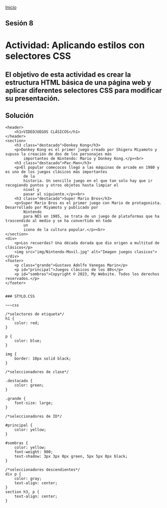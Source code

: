 <!-- No borrar o modificar -->
[Inicio](./index.md)

## Sesión 8 


<!-- Su documentación aquí -->

# Actividad: Aplicando estilos con selectores CSS
## El objetivo de esta actividad es crear la estructura HTML básica de una página web y aplicar diferentes selectores CSS para modificar su presentación.

## Solución

<!DOCTYPE html>
<html lang="en">

<head>
    <meta charset="UTF-8">
    <meta name="viewport" content="width=device-width, initial-scale=1.0">
    <title>Actividad8</title>
    <link rel="stylesheet" href="stylo.css">
</head>

<body>

    <header>
        <h1>VIDEOJUEGOS CLÁSICOS</h1>
    </header>
    <section>
        <h3 class="destacado">Donkey Kong</h3>
        <p>Donkey Kong es el primer juego creado por Shigeru Miyamoto y supuso la creación de dos de los personajes más
            importantes de Nintendo: Mario y Donkey Kong.</p><br>
        <h3 class="destacado">Pac-Man</h3>
        <p>El popular comecocos llegó a las máquinas de arcade en 1980 y es uno de los juegos clásicos más importantes
            de la
            historia. Un sencillo juego en el que tan solo hay que ir recogiendo puntos y otros objetos hasta limpiar el
            nivel y
            pasar al siguiente.</p><br>
        <h3 class="destacado">Super Mario Bros</h3>
        <p>Super Mario Bros es el primer juego con Mario de protagonista. Desarrollado por Miyamoto y publicado por
            Nintendo
            para NES en 1985, se trata de un juego de plataformas que ha trascendido al medio y se ha convertido en todo
            un
            icono de la cultura popular.</p><br>
    </section>
    <div>
        <p>Los recuerdas? Una década dorada que dio origen a multitud de clásicos</p>
        <img src="img/Nintendo-Movil.jpg" alt="Imagen juegos clasicos">
    </div>
    <footer>
        <p class="grande">Gustavo Adolfo Vanegas Marin</p>
        <p id="principal">Juegos clásicos de los 80s</p>
        <p id="sombras">Copyright © 2023, My Website. Todos los derechos reservados.</p>
    </footer>

</body>

</html>

~~~

### STYLO.CSS

~~~css

/*selectores de etiqueta*/
h1 {
    color: red;
}

p {
    color: blue;
}

img {
    border: 10px solid black;
}

/*seleccionadores de clase*/

.destacado {
    color: green;
}

.grande {
    font-size: large;
}

/*seleccionadores de ID*/

#principal {
    color: yellow;
}

#sombras {
    color: yellow;
    font-weight: 900;
    text-shadow: 3px 3px 0px green, 5px 5px 0px black;
}

/*seleccionadores descendientes*/
div p {
    color: gray;
    text-align: center;
}
section h3, p {
    text-align: center;
}

~~~